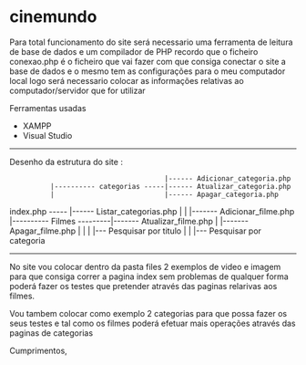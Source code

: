 # cinemundo

Para total funcionamento do site será necessario uma ferramenta de leitura de base de dados e um compilador de 
PHP recordo que o ficheiro conexao.php é o ficheiro que vai fazer com que consiga conectar o site a base de 
dados e o mesmo tem as configurações para o meu computador local logo será necessario colocar as 
informações relativas ao computador/servidor que for utilizar

Ferramentas usadas
  - XAMPP 
  - Visual Studio

------------------------------------------------------------------------------------------------------------------

Desenho da estrutura do site :

                                          |------ Adicionar_categoria.php
              |---------- categorias -----|------ Atualizar_categoria.php
              |                           |------ Apagar_categoria.php
index.php -----                           |------ Listar_categorias.php
              |
              |                           |------- Adicionar_filme.php
              |---------- Filmes ---------|------- Atualizar_filme.php
              |                           |------- Apagar_filme.php
              |
              |
              |
              |--- Pesquisar por titulo
              |
              |
              |--- Pesquisar por categoria
              
 ------------------------------------------------------------------------------------------------------------------
 
 No site vou colocar dentro da pasta files 2 exemplos de video e imagem para que consiga correr a pagina index sem 
 problemas de qualquer forma poderá fazer os testes que pretender através das paginas relarivas aos filmes.
 
 Vou tambem colocar como exemplo 2 categorias para que possa fazer os seus testes e tal como os filmes poderá 
 efetuar mais operações através das paginas de categorias
 
 Cumprimentos,
